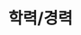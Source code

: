 ---
title: 학력/경력
type: landing

sections:
  - block: accomplishments
    content:
      title: 학력
      subtitle: ''
      text: ''
      # Date format: https://wowchemy.com/docs/customization/#date-format
      date_format: 2006년 1월
      # Accomplishments.
      #   Add/remove as many `items` blocks below as you like.
      #   `title`, `organization`, and `date_start` are the required parameters.
      #   Leave other parameters empty if not required.
      #   Begin multi-line descriptions with YAML's `|2-` multi-line prefix.
      items:
        - title: 작물생명과학과 (주전공)
          date_end: ''
          date_start: '2023-03-01'
          description: ''
          icon: jbnu
          organization: 전북대학교
          organization_url: https://www.jbnu.ac.kr/
          url: 'https://crop.jbnu.ac.kr/'
        - title: 컴퓨터인공지능학부 (복수전공)
          date_end: ''
          date_start: '2024-06-01'
          description: ''
          icon: jbnu
          organization: 전북대학교
          organization_url: https://www.jbnu.ac.kr/
          url: ''
      # Choose how many columns the section has. Valid values: '1' or '2'.
      columns: '2'

sections:
  - block: experience
    content:
      title: 경력
      # Date format for experience
      #   Refer to https://wowchemy.com/docs/customization/#date-format
      date_format: 2006년 2월
      # Experiences.
      #   Add/remove as many experience `items` below as you like.
      #   Required fields are `title`, `company`, and `date_start`.
      #   Leave `date_end` empty if it's your current employer.
      #   Begin multi-line descriptions with YAML's `|2-` multi-line prefix.
      items:
        - title: 강사 (근로장학생)
          company: 전주주부평생학교
          company_url: 'https://jjschool.modoo.at/'
          company_logo: 
          location: 전주
          date_start: '2024-03-01'
          date_end: ''
          description: |2-
              - 행정지원
              - 검정고시반 (중/고) 사회 강의
    design:
      # Choose how many columns the section has. Valid values: '1' or '2'.
      columns: '1'
---